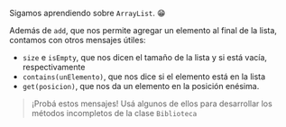 Sigamos aprendiendo sobre `ArrayList`. :grin:

Además de `add`, que nos permite agregar un elemento al final de la lista, contamos con otros mensajes útiles: 

*  `size` e `isEmpty`, que nos dicen el tamaño de la lista y si está vacía, respectivamente
*  `contains(unElemento)`, que nos dice si el elemento está en la lista
*  `get(posicion)`, que nos da un elemento en la posición enésima.

> ¡Probá estos mensajes! Usá algunos de ellos para desarrollar los métodos incompletos de la clase `Biblioteca`
> 